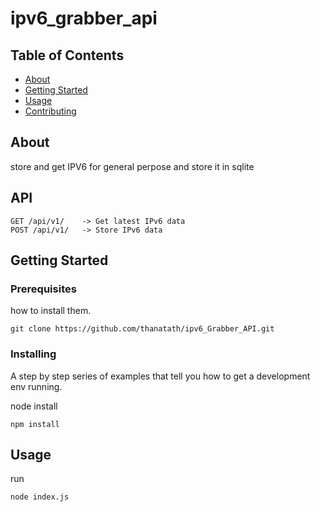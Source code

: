 # ipv6_grabber_api

## Table of Contents

- [About](#about)
- [Getting Started](#getting_started)
- [Usage](#usage)
- [Contributing](../CONTRIBUTING.md)

## About <a name = "about"></a>

store and get IPV6 for general perpose and store it in sqlite

## API 

```
GET /api/v1/    -> Get latest IPv6 data
POST /api/v1/   -> Store IPv6 data
```

## Getting Started <a name = "getting_started"></a>


### Prerequisites

how to install them.

```
git clone https://github.com/thanatath/ipv6_Grabber_API.git
```

### Installing

A step by step series of examples that tell you how to get a development env running.

node install

```
npm install
```


## Usage <a name = "usage"></a>

run
```
node index.js
```
